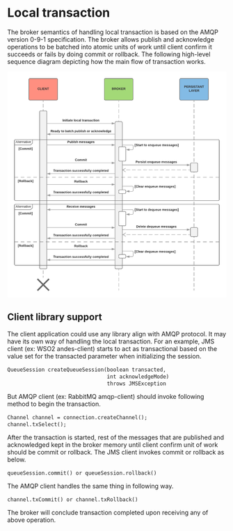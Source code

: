 # Local transaction
The broker semantics of handling local transaction is based on the AMQP version 0-9-1 specification. The broker allows 
publish and acknowledge operations to be batched into atomic units of work until client confirm it succeeds or fails by 
doing commit or rollback. The following high-level sequence diagram depicting how the main flow of transaction works.

![Local Transaction Sequence](../images/local-transaction-sequence.png)

## Client library support
The client application could use any library align with AMQP protocol. It may have its own way of handling the local 
transaction. For an example, JMS client (ex: WSO2 andes-client) starts to act as transactional based on the value set for 
the transacted parameter when initializing the session.
```
QueueSession createQueueSession(boolean transacted,
                                int acknowledgeMode)
                                throws JMSException
```

But AMQP client (ex: RabbitMQ amqp-client) should invoke following method to begin the transaction.
```
Channel channel = connection.createChannel();
channel.txSelect();
```
After the transaction is started, rest of the messages that are published and acknowledged kept in the broker memory 
until client confirm unit of work should be commit or rollback. The JMS client invokes commit or rollback as below.
```
queueSession.commit() or queueSession.rollback()
```

The AMQP client handles the same thing in following way. 
```
channel.txCommit() or channel.txRollback()
```

The broker will conclude transaction completed upon receiving any of above operation.